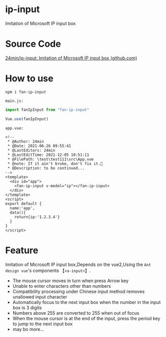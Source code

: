 # ip-input

Imitation of Microsoft IP input box

# Source Code

[24min/ip-input: Imitation of Microsoft IP input box (github.com)](https://github.com/24min/ip-input)

# How to use

```
npm i fan-ip-input
```

`main.js:`

```js
import fanIpInput from "fan-ip-input"

Vue.use(fanIpInput)
```

`app.vue:`

```vue
<!--
 * @Author: 24min
 * @Date: 2021-06-26 09:55:41
 * @LastEditors: 24min
 * @LastEditTime: 2021-12-05 10:51:11
 * @FilePath: \test\test111\src\App.vue
 * @note: If it ain't broke, don't fix it.🍤
 * @Description: to bo continued...
-->
<template>
  <div id="app">
    <fan-ip-input v-model="ip"></fan-ip-input>
  </div>
</template>
<script>
export default {
  name:'app',
  data(){
    return{ip:'1.2.3.4'}
  }
}
</script>

```

# Feature

Imitation of Microsoft IP input box,Depends on the vue2,Using the `Ant design vue`'s components 【`<a-input>`】.

* The mouse cursor moves in turn when press Arrow key
* Unable to enter characters other than numbers
* Compatibility processing under Chinese input method removes unallowed input character
* Automatically focus to the next input box when the number in the input box is 3 digits
* Numbers above 255 are converted to 255 when out of focus
* When the mouse cursor is at the end of the input, press the period key to jump to the next input box
* may bo more...
